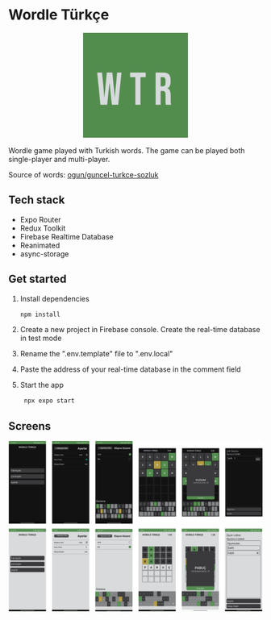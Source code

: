 # Wordle Türkçe

<p align="center">
  <img alt="Icon" src="./assets/images/icon.png" width="208" />
</p>

Wordle game played with Turkish words. The game can be played both single-player and multi-player.

Source of words: [ogun/guncel-turkce-sozluk](https://github.com/ogun/guncel-turkce-sozluk)

## Tech stack
- Expo Router
- Redux Toolkit
- Firebase Realtime Database
- Reanimated
- async-storage

## Get started

1. Install dependencies

   ```bash
   npm install
   ```

2. Create a new project in Firebase console. Create the real-time database in test mode

3. Rename the ".env.template" file to ".env.local"

4. Paste the address of your real-time database in the comment field

5. Start the app

   ```bash
    npx expo start
   ```

## Screens
![screens](assets/images/screens.png)